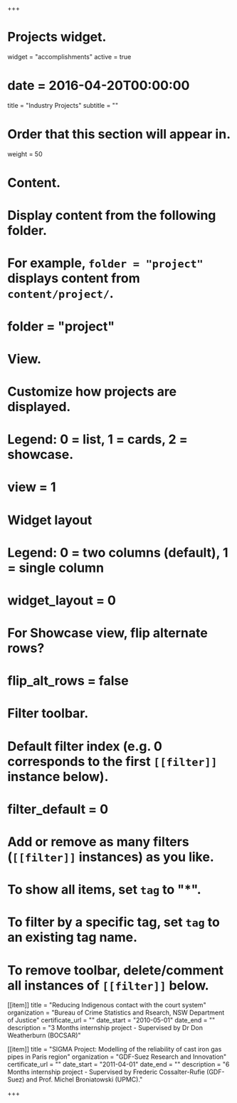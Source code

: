 +++
# Projects widget.
widget = "accomplishments"
active = true
# date = 2016-04-20T00:00:00

title = "Industry Projects"
subtitle = ""

# Order that this section will appear in.
weight = 50

# Content.
# Display content from the following folder.
# For example, `folder = "project"` displays content from `content/project/`.
# folder = "project"

# View.
# Customize how projects are displayed.
# Legend: 0 = list, 1 = cards, 2 = showcase.
# view = 1

# Widget layout
# Legend: 0 = two columns (default), 1 = single column
# widget_layout = 0

# For Showcase view, flip alternate rows?
# flip_alt_rows = false

# Filter toolbar.

# Default filter index (e.g. 0 corresponds to the first `[[filter]]` instance below).
# filter_default = 0

# Add or remove as many filters (`[[filter]]` instances) as you like.
# To show all items, set `tag` to "*".
# To filter by a specific tag, set `tag` to an existing tag name.
# To remove toolbar, delete/comment all instances of `[[filter]]` below.
[[item]]
title = "Reducing Indigenous contact with the court system"
organization = "Bureau of Crime Statistics and Rsearch, NSW Department of Justice"
certificate_url = ""
date_start = "2010-05-01"
date_end = ""
description = "3 Months internship project - Supervised by Dr Don Weatherburn (BOCSAR)"

[[item]]
title = "SIGMA Project: Modelling of the reliability of cast iron gas pipes in Paris region"
organization = "GDF-Suez Research and Innovation"
certificate_url = ""
date_start = "2011-04-01"
date_end = ""
description = "6 Months internship project - Supervised by Frederic Cossalter-Rufie (GDF-Suez) and Prof. Michel Broniatowski (UPMC)."

+++

